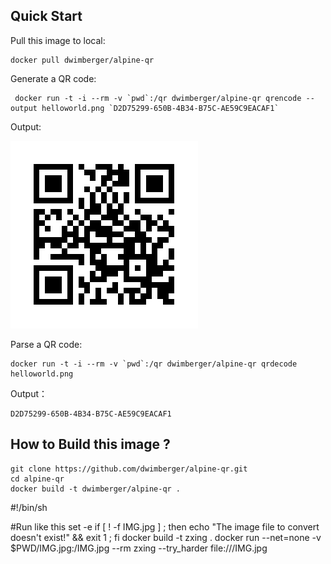 ## Quick Start

Pull this image to local:

```
docker pull dwimberger/alpine-qr
```


Generate a QR code:

```
 docker run -t -i --rm -v `pwd`:/qr dwimberger/alpine-qr qrencode --output helloworld.png `D2D75299-650B-4B34-B75C-AE59C9EACAF1`
```

Output:

![D2D75299-650B-4B34-B75C-AE59C9EACAF1](https://raw.githubusercontent.com/dwimberger/alpine-qr/master/helloworld.png)

Parse a QR code:

```
docker run -t -i --rm -v `pwd`:/qr dwimberger/alpine-qr qrdecode helloworld.png
```

Output：

```
D2D75299-650B-4B34-B75C-AE59C9EACAF1
```

## How to Build this image ?

```
git clone https://github.com/dwimberger/alpine-qr.git
cd alpine-qr
docker build -t dwimberger/alpine-qr .
```


#!/bin/sh

#Run like this
set -e
if [ ! -f IMG.jpg ] ; then echo "The image file to convert doesn't exist!" && exit 1 ; fi
docker build -t zxing .
docker run --net=none -v $PWD/IMG.jpg:/IMG.jpg --rm zxing --try_harder file:///IMG.jpg
